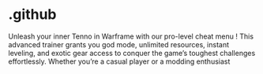 # .github
Unleash your inner Tenno in Warframe with our pro-level cheat menu ! This advanced trainer grants you god mode, unlimited resources, instant leveling, and exotic gear access to conquer the game’s toughest challenges effortlessly. Whether you’re a casual player or a modding enthusiast
